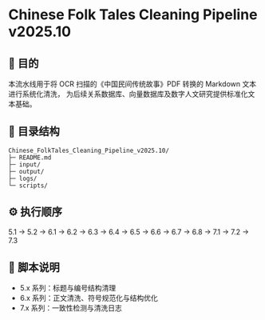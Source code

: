 # Chinese Folk Tales Cleaning Pipeline v2025.10

## 🧭 目的
本流水线用于将 OCR 扫描的《中国民间传统故事》PDF 转换的 Markdown 文本进行系统化清洗，
为后续关系数据库、向量数据库及数字人文研究提供标准化文本基础。

## 📁 目录结构
```
Chinese_FolkTales_Cleaning_Pipeline_v2025.10/
├─ README.md
├─ input/
├─ output/
├─ logs/
└─ scripts/
```

## ⚙️ 执行顺序
5.1 → 5.2 → 6.1 → 6.2 → 6.3 → 6.4 → 6.5 → 6.6 → 6.7 → 6.8 → 7.1 → 7.2 → 7.3

## 🧱 脚本说明
- 5.x 系列：标题与编号结构清理
- 6.x 系列：正文清洗、符号规范化与结构优化
- 7.x 系列：一致性检测与清洗日志
